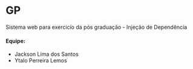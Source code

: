 # GP

Sistema web para exercicío da pós graduação - Injeção de Dependência
#### Equipe:
  * Jackson Lima dos Santos
  * Ytalo Perreira Lemos
